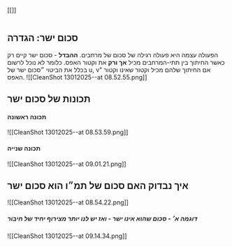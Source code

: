 [[]]
```table-of-contents
```

## סכום ישר: הגדרה
הפעולה עצמה היא פעולה רגילה של סכום של מרחבים.
**ההבדל** - סכום ישר קיים רק כאשר החיתוך בין תתי-המרחבים מכיל **אך ורק** את וקטור האפס.
כלומר לא נוכל לרשום בכלל את הביטוי ״סכום ישר של u, v" אם החיתוך שלהם מכיל וקטור שאינו וקטור האפס.
![[CleanShot 13012025--at 08.52.55.png]]
## תכונות של סכום ישר
#### תכונה ראשונה
![[CleanShot 13012025--at 08.53.59.png]]
#### תכונה שנייה
![[CleanShot 13012025--at 09.01.21.png]]
## איך נבדוק האם סכום של תמ״ו הוא סכום ישר
![[CleanShot 13012025--at 08.54.22.png]]
##### דוגמה א׳ - סכום שהוא **אינו** ישר - ואז יש לנו יותר מצירוף יחיד של חיבור
![[CleanShot 13012025--at 09.14.34.png]]
